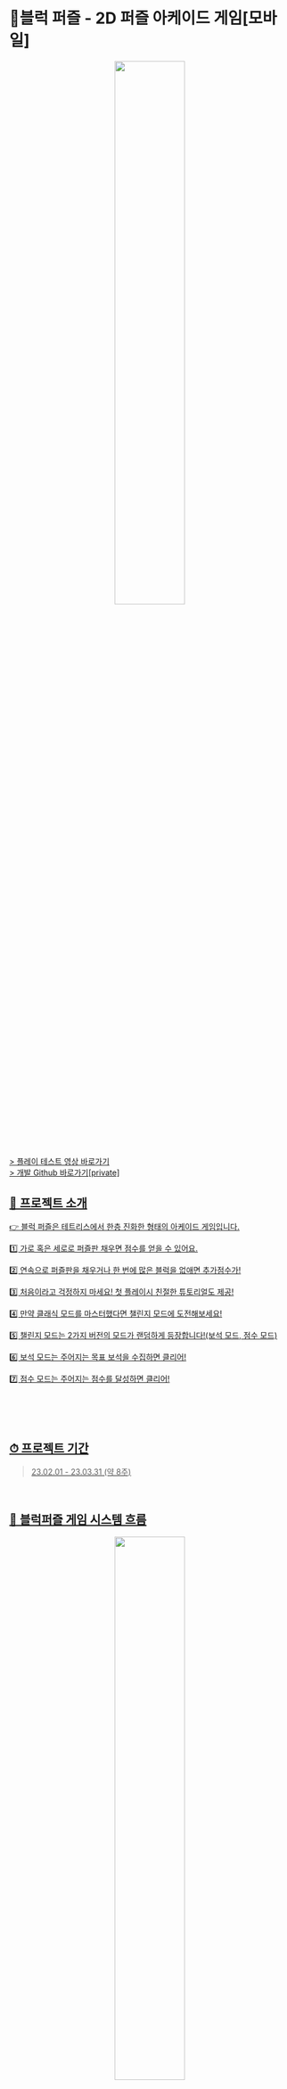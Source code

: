 # 🎲블럭 퍼즐 - 2D 퍼즐 아케이드 게임[모바일]

<p align="center">
<img src="https://user-images.githubusercontent.com/105046055/220895809-6427c269-3998-4ec5-8050-114824fae69b.png" width="50%" height="50%">
</p>

<a href = "https://www.youtube.com/watch?v=4DA0OLcqXvs">> 플레이 테스트 영상 바로가기<br>
<a href = "https://github.com/guluming/BlockPuzzle_project">> 개발 Github 바로가기[private]<br>
 

## 💌 프로젝트 소개
👉 블럭 퍼즐은 테트리스에서 한층 진화한 형태의 아케이드 게임입니다. 

1️⃣ 가로 혹은 세로로 퍼즐판 채우면 점수를 얻을 수 있어요.

2️⃣ 연속으로 퍼즐판을 채우거나 한 번에 많은 블럭을 없애면 추가점수가!

3️⃣ 처음이라고 걱정하지 마세요! 첫 플레이시 친절한 튜토리얼도 제공!

4️⃣ 만약 클래식 모드를 마스터했다면 챌린지 모드에 도전해보세요!

5️⃣ 챌린지 모드는 2가지 버전의 모드가 랜덤하게 등장합니다!(보석 모드, 점수 모드)

6️⃣ 보석 모드는 주어지는 목표 보석을 수집하면 클리어!

7️⃣ 점수 모드는 주어지는 점수를 달성하면 클리어!

<br><br><br>
 
## ⏱ 프로젝트 기간
> 23.02.01 - 23.03.31 (약 8주)

<br/>
 
## 🔀 블럭퍼즐 게임 시스템 흐름
<p align="center">
<img src="https://user-images.githubusercontent.com/105046055/220897172-5aefa547-3c3d-4a8f-a111-cd23c0c981fa.jpg" width="50%" height="50%">
</p><br><br><br>
  
## 🏹 SKILLS
### - PLATFORMS & LANGUAGE 
![csharp](https://img.shields.io/badge/-C%23-blue)
![unity](https://img.shields.io/badge/-unity-white)
<br>

### - COLLABORATION & TOOLS 
![Git](https://img.shields.io/badge/Git-F05032.svg?&style=for-the-badge&logo=Git&logoColor=white)
![GitHub](https://img.shields.io/badge/GitHub-181717.svg?&style=for-the-badge&logo=GitHub&logoColor=white)
![Slack](https://img.shields.io/badge/Slack-4A154B.svg?&style=for-the-badge&logo=Slack&logoColor=white)
![Figma](https://img.shields.io/badge/Figma-F24E1E.svg?&style=for-the-badge&logo=Figma&logoColor=white)
![Notion](https://img.shields.io/badge/Notion-000000.svg?&style=for-the-badge&logo=Notion&logoColor=white)
<br><br><br>
  
## 🛰️ FEATURES
> 1. 퍼즐판, 퍼즐 블록 Prefabs를 이용한 생성
- 생성 알고리즘을 통해서 1개의 Prefabs를 이용하여 여러 오브젝트 생성<br><br>

> 2. Unity Editor를 이용한 블록 데이터 생성
- 새로운 블록을 만들때마다 Unity Editor로 만든 Data로 블록 생성<br><br>
  
> 3. ScriptableObject를 통한 블록 텍스쳐 등록
- 블록 텍스쳐를 ScriptableObject를 통해 한 곳에 등록하여 관리
- 새로운 블록 텍스쳐 확장에 용이하도록 설계<br><br>
 
> 4. BinaryDataStream을 이용한 사용자 데이터 저장
- PlayerPrefs을 이용한 저장이 아니라 Json형태로 데이터를 만들어 BinaryData형태로 저장
- 게임 옵션, 게임 상태를 유저 상황에 맞게 저장
- 추후 서버를 사용하게 되면 저장경로만 바꾸어 사용자 데이터 반영구 보존 가능<br><br>
  
> 5. AppLovinMax를 이용한 광고 미디에이션 구현
- 광고 미디에이션 구현을 통해 광고 수익 극대화
- 특정 광고 플랫폼에 한정되지 않아 일시적으로 광고 게시가 중지 되어도 무관<br><br>
  
> 5. Firebase 패키지를 통한 앱 관리
- 앱내 비정상작동을 감지하여 버전에 따른 치명적인 버그 관리 가능
- Firebase에서 제공하는 푸시 메시지 기능을 사용하면 유저에게 지속적인 알림 가능<br><br><br>
 
 
## 🔥 TROUBLE SHOOTING

### 1️⃣ 프로젝트 빌드 중 "Gradle Build error" 발생
 
**문제:** 
 
프로젝트를 APK파일로 빌드중 "Gradle Build error"가 발생하고 빌드 실패
<br><br>
 
**원인:** 
 
유니티 프로젝트안에서 사용하는 여러 SDK를 설치할 때 Class가 중복으로 설치되어서 생기는 문제
<br><br>

**해결방안:**
 
에러 로그에 나타나는 중복되는 Class들이 있는 위치로가서 중복되는 Class들을

1개만 남기고 삭제하여 문제를 해결
<br><br><br><br>

### 2️⃣ AppLovin 설치 후에 "java.lang.UnsupportedOperationException: This feature requires ASM7" 발생
 
**문제**
 
AppLovin 패키지를 설치하고 프로젝트를 APK파일로 빌드중 해당 오류가 발생하고 빌드 실패
<br><br>

**원인**

프로젝트 빌드시 Publishing Settings중에 Minify의 설정 체크를 안해서 생긴 문제
<br><br>
 
**해결방안**

프로젝트 빌드시 Publishing Settings중에 Minify의 설정중에

Use R8, Release, Debug를 모두 체크 해야됨
